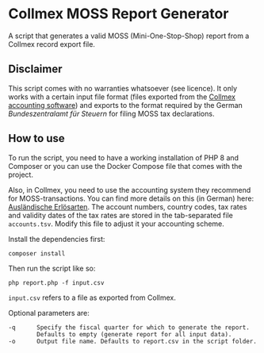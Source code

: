 # Collmex MOSS Report Generator

A script that generates a valid MOSS (Mini-One-Stop-Shop) report from a Collmex record export file.

## Disclaimer

This script comes with no warranties whatsoever (see licence). It only works with a certain input file format
(files exported from the [Collmex accounting software](https://collmex.de/)) and exports to the format required by the
German *Bundeszentralamt für Steuern* for filing MOSS tax declarations.

## How to use

To run the script, you need to have a working installation of PHP 8 and Composer or you can use the Docker Compose file
that comes with the project.

Also, in Collmex, you need to use the accounting system they recommend for MOSS-transactions. You can find more details
on this (in German)
here: [Ausländische Erlösarten](https://collmex.de/cgi-bin/cgi.exe?1005,1,help,auslaendische_erloesarten). The account
numbers, country codes, tax rates and validity dates of the tax rates are stored in the tab-separated file
```accounts.tsv```. Modify this file to adjust it your accounting scheme.

Install the dependencies first:

```
composer install
```

Then run the script like so:

```
php report.php -f input.csv
```

```input.csv``` refers to a file as exported from Collmex.

Optional parameters are:

```
-q      Specify the fiscal quarter for which to generate the report. 
        Defaults to empty (generate report for all input data).
-o      Output file name. Defaults to report.csv in the script folder.
```

